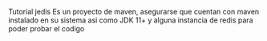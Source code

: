 Tutorial jedis
Es un proyecto de maven, asegurarse que cuentan con maven instalado en su sistema asi como JDK 11+ y alguna instancia de redis para poder probar el codigo
